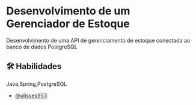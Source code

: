 
# Desenvolvimento de um Gerenciador de Estoque

Desenvolvimento de uma API de gerenciamento de estoque conectada ao banco de dados PostgreSQL

## 🛠 Habilidades
Java,Spring,PostgreSQL


- [@ulisses953](https://github.com/ulisses953)

